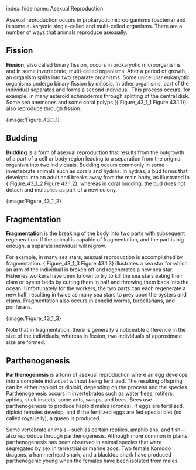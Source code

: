 index: hide
name: Asexual Reproduction

Asexual reproduction occurs in prokaryotic microorganisms (bacteria) and in some eukaryotic single-celled and multi-celled organisms. There are a number of ways that animals reproduce asexually.

## Fission

 **Fission**, also called binary fission, occurs in prokaryotic microorganisms and in some invertebrate, multi-celled organisms. After a period of growth, an organism splits into two separate organisms. Some unicellular eukaryotic organisms undergo binary fission by mitosis. In other organisms, part of the individual separates and forms a second individual. This process occurs, for example, in many asteroid echinoderms through splitting of the central disk. Some sea anemones and some coral polyps ({'Figure_43_1_1 Figure 43.1.1}) also reproduce through fission.


{image:'Figure_43_1_1}
        

## Budding

 **Budding** is a form of asexual reproduction that results from the outgrowth of a part of a cell or body region leading to a separation from the original organism into two individuals. Budding occurs commonly in some invertebrate animals such as corals and hydras. In hydras, a bud forms that develops into an adult and breaks away from the main body, as illustrated in {'Figure_43_1_2 Figure 43.1.2}, whereas in coral budding, the bud does not detach and multiplies as part of a new colony.


{image:'Figure_43_1_2}
        

## Fragmentation

 **Fragmentation** is the breaking of the body into two parts with subsequent regeneration. If the animal is capable of fragmentation, and the part is big enough, a separate individual will regrow.

For example, in many sea stars, asexual reproduction is accomplished by fragmentation. {'Figure_43_1_3 Figure 43.1.3} illustrates a sea star for which an arm of the individual is broken off and regenerates a new sea star. Fisheries workers have been known to try to kill the sea stars eating their clam or oyster beds by cutting them in half and throwing them back into the ocean. Unfortunately for the workers, the two parts can each regenerate a new half, resulting in twice as many sea stars to prey upon the oysters and clams. Fragmentation also occurs in annelid worms, turbellarians, and poriferans.


{image:'Figure_43_1_3}
        

Note that in fragmentation, there is generally a noticeable difference in the size of the individuals, whereas in fission, two individuals of approximate size are formed.

## Parthenogenesis

 **Parthenogenesis** is a form of asexual reproduction where an egg develops into a complete individual without being fertilized. The resulting offspring can be either haploid or diploid, depending on the process and the species. Parthenogenesis occurs in invertebrates such as water flees, rotifers, aphids, stick insects, some ants, wasps, and bees. Bees use parthenogenesis to produce haploid males (drones). If eggs are fertilized, diploid females develop, and if the fertilized eggs are fed special diet (so called royal jelly), a queen is produced.

Some vertebrate animals—such as certain reptiles, amphibians, and fish—also reproduce through parthenogenesis. Although more common in plants, parthenogenesis has been observed in animal species that were segregated by sex in terrestrial or marine zoos. Two female Komodo dragons, a hammerhead shark, and a blacktop shark have produced parthenogenic young when the females have been isolated from males.
